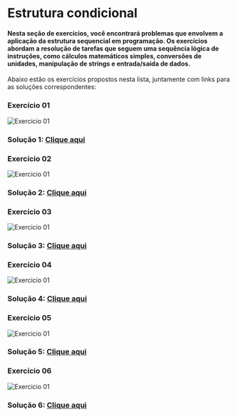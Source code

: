 # Estrutura condicional

#### Nesta seção de exercícios, você encontrará problemas que envolvem a aplicação da estrutura sequencial em programação. Os exercícios abordam a resolução de tarefas que seguem uma sequência lógica de instruções, como cálculos matemáticos simples, conversões de unidades, manipulação de strings e entrada/saída de dados.

Abaixo estão os exercícios propostos nesta lista, juntamente com links para as soluções correspondentes:

###  Exercício 01
<img src="imgs/1.png" alt="Exercicio 01">

### Solução 1: [Clique aqui](/Exercícios/Estrutura%20sequencial/src/exercicio01/Program.java)


###  Exercício 02
<img src="imgs/2.png" alt="Exercicio 01">

### Solução 2: [Clique aqui](/Exercícios/Estrutura%20sequencial/src/exercicio02/Program.java)


###  Exercício 03
<img src="imgs/3.png" alt="Exercicio 01">

### Solução 3: [Clique aqui](/Exercícios/Estrutura%20sequencial/src/exercicio03/Program.java)

###  Exercício 04
<img src="imgs/4.png" alt="Exercicio 01">

### Solução 4: [Clique aqui](/Exercícios/Estrutura%20sequencial/src/exercicio04/Program.java)

###  Exercício 05
<img src="imgs/5.png" alt="Exercicio 01">

### Solução 5: [Clique aqui](/Exercícios/Estrutura%20sequencial/src/exercicio05/Program.java)

###  Exercício 06
<img src="imgs/6.png" alt="Exercicio 01">

### Solução 6: [Clique aqui](/Exercícios/Estrutura%20sequencial/src/exercicio06/Program.java)

